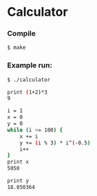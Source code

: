 # Calculator

### Compile
```sh
$ make
```

### Example run:

```sh
$ ./calculator

print (1+2)*3
9

i = 1
x = 0
y = 0
while (i <= 100) {
	x += i
    y += (i % 3) * i^(-0.5)
    i++
}
print x
5050

print y
18.850364
```